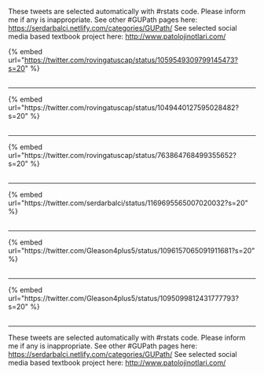 

These tweets are selected automatically with #rstats code. Please inform me if any is inappropriate.
See other #GUPath pages here: https://serdarbalci.netlify.com/categories/GUPath/ 
See selected social media based textbook project here: http://www.patolojinotlari.com/

{% embed url="https://twitter.com/rovingatuscap/status/1059549309799145473?s=20" %}<br>
<br>
<hr>
{% embed url="https://twitter.com/rovingatuscap/status/1049440127595028482?s=20" %}<br>
<br>
<hr>
{% embed url="https://twitter.com/rovingatuscap/status/763864768499355652?s=20" %}<br>
<br>
<hr>
{% embed url="https://twitter.com/serdarbalci/status/1169695565007020032?s=20" %}<br>
<br>
<hr>
{% embed url="https://twitter.com/Gleason4plus5/status/1096157065091911681?s=20" %}<br>
<br>
<hr>
{% embed url="https://twitter.com/Gleason4plus5/status/1095099812431777793?s=20" %}<br>
<br>
<hr>


These tweets are selected automatically with #rstats code. Please inform me if any is inappropriate.
See other #GUPath pages here: https://serdarbalci.netlify.com/categories/GUPath/ 
See selected social media based textbook project here: http://www.patolojinotlari.com/
